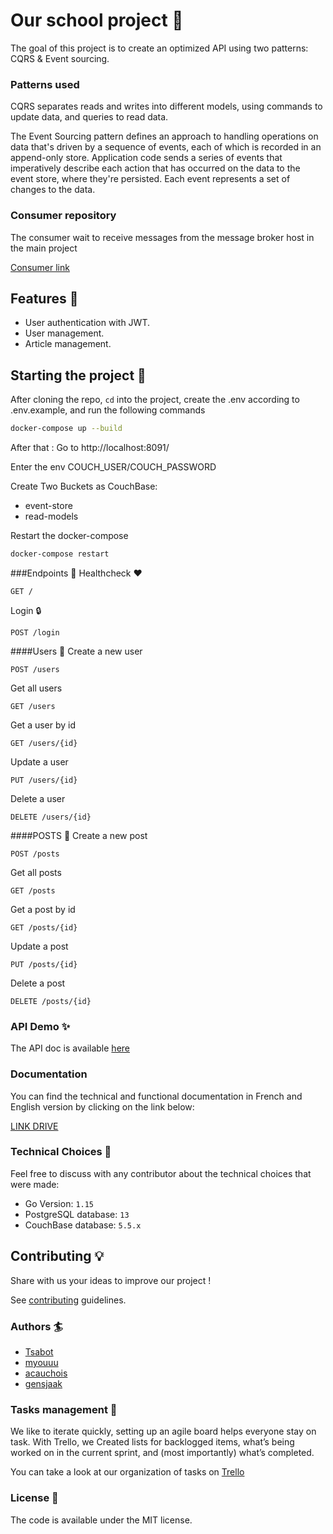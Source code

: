 # Our school project  🎢

The goal of this project is to create an optimized API using two patterns: CQRS & Event sourcing.
### Patterns used 
CQRS separates reads and writes into different models, using commands to update data, and queries to read data.

The Event Sourcing pattern defines an approach to handling operations on data that's driven by a sequence of events, each of which is recorded in an append-only store. 
Application code sends a series of events that imperatively describe each action that has occurred on the data to the event store, where they're persisted. Each event represents a set of changes to the data. 
### Consumer repository
The consumer wait to receive messages from the message broker host in the main project 

[Consumer link](https://github.com/HETIC-MT-P2021/CQRSES_GROUP1_Consumer)
## Features 🌈

- User authentication with JWT.
- User management.
- Article management.


## Starting the project 🚀

After cloning the repo, `cd` into the project, create the .env according to .env.example, and run the following commands

```bash
docker-compose up --build
```

After that : 
Go to http://localhost:8091/

Enter the env COUCH_USER/COUCH_PASSWORD

Create Two Buckets as CouchBase:

- event-store
- read-models

Restart the docker-compose
```bash
docker-compose restart
```
###Endpoints  🔀
Healthcheck ❤️

```http request
GET /
```
Login 🔒
```http request
POST /login
```

####Users 👦
Create a new user
```http request
POST /users
```
Get all users
```http request
GET /users
```
Get a user by id 
```http request
GET /users/{id}
```
Update a user
```http request
PUT /users/{id}
```
Delete a user
```http request
DELETE /users/{id}
```
####POSTS 📰
Create a new post
```http request
POST /posts
```
Get all posts
```http request
GET /posts
```
Get a post by id 
```http request
GET /posts/{id}
```
Update a post
```http request
PUT /posts/{id}
```
Delete a post
```http request
DELETE /posts/{id}
```
### API Demo ✨
The API doc is available [here](https://documenter.getpostman.com/view/14693906/TzCFhqn8)


### Documentation

You can find the technical and functional documentation in French and English version by clicking on the link below:

[LINK DRIVE](https://drive.google.com/drive/folders/1ZGYXEniZO2mb2mk9MUTHwAJNXuh1KYUC?usp=sharing)

### Technical Choices 🔧

Feel free to discuss with any contributor about the technical choices that were made:


- Go Version: `1.15`
- PostgreSQL database: `13`
- CouchBase database: `5.5.x`


## Contributing 💡
Share with us your ideas to improve our project !

See [contributing](https://github.com/HETIC-MT-P2021/CQRSES_GROUP1/blob/main/CONTRIBUTING.MD) guidelines.

### Authors 🏄 

- [Tsabot](https://github.com/Tsabot)
- [myouuu](https://github.com/myouuu)
- [acauchois](https://github.com/acauchois)
- [gensjaak](https://github.com/gensjaak)

### Tasks management 🎨
We like to iterate quickly, setting up an agile board helps everyone stay on task.  With Trello, we Created lists for backlogged items, what’s being worked on in the current sprint, and (most importantly) what’s completed.

You can take a look at our organization of tasks on [Trello](https://trello.com/b/uY6KOh4i/go-cqrs)


### License 🔖

The code is available under the MIT license.
